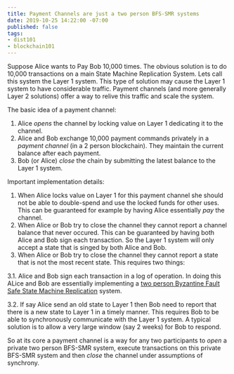 ```yaml
---
title: Payment Channels are just a two person BFS-SMR systems
date: 2019-10-25 14:22:00 -07:00
published: false
tags:
- dist101
- blockchain101
---
```


Suppose Alice wants to Pay Bob 10,000 times. The obvious solution is to do 10,000 transactions on a main State Machine Replication System. Lets call this system the Layer 1 system. This type of solution may cause the Layer 1 system to have considerable traffic. Payment channels (and more generally Layer 2 solutions) offer a way to relive this traffic and scale the system. 

The basic idea of a payment channel:
1. Alice *opens* the channel by locking value on Layer 1 dedicating it to the channel.
2. Alice and Bob exchange 10,000 payment commands privately in a *payment channel* (in a 2 person blockchain). They maintain the current balance after each payment.
3. Bob (or Alice) *close* the chain by submitting the latest balance to the Layer 1 system.  

Important implementation details:
1. When Alice locks value on Layer 1 for this payment channel she should not be able to double-spend and use the locked funds for other uses. This can be guaranteed for example by having Alice essentially *pay* the channel.
2. When Alice or Bob try to close the channel they cannot report a channel balance that never occured. This can be guaranteed by having both Alice and Bob sign each transaction. So the Layer 1 system will only accept a state that is singed by both Alice and Bob.
3. When Alice or Bob try to close the channel they cannot report a state that is not the most recent state. This requires two things:

3.1. Alice and Bob sign each transaction in a log of operation. In doing this ALice and Bob are essentially implementing a [two person Byzantine Fault Safe State Machine Replication]() system.

3.2. If say Alice send an old state to Layer 1 then Bob need to report that there is a new state to Layer 1 in a timely manner. This requires Bob to be able to synchronously communicate with the Layer 1 system. A typical solution is to allow a very large window (say 2 weeks) for Bob to respond.

So at its core a payment channel is a way for any two participants to *open* a private two person BFS-SMR system, execute transactions on this private BFS-SMR system and then *close* the channel under assumptions of synchrony. 
